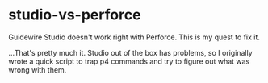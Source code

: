 studio-vs-perforce
==================

Guidewire Studio doesn't work right with Perforce. This is my quest to fix it.

...That's pretty much it. Studio out of the box has problems, so I originally wrote a quick script to trap p4 commands and try to figure out what was wrong with them.
